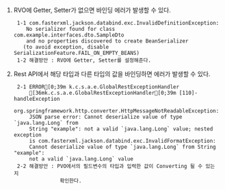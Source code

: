 1. RVO에 Getter, Setter가 없으면 바인딩 에러가 발생할 수 있다.

        1-1 com.fasterxml.jackson.databind.exc.InvalidDefinitionException: 
           No serializer found for class com.example.interfaces.dto.SampleDto 
           and no properties discovered to create BeanSerializer 
          (to avoid exception, disable SerializationFeature.FAIL_ON_EMPTY_BEANS)
        1-2 해결방안 : RVO에 Getter, Setter를 설정해준다.
2. Rest API에서 해당 타입과 다른 타입의 값을 바인딩하면 에러가 발생할 수 있다.

        2-1 ERROR[0;39m k.c.s.a.e.GlobalRestExceptionHandler  
            [36mk.c.s.a.e.GlobalRestExceptionHandler[0;39m [110]-  handleException  
            org.springframework.http.converter.HttpMessageNotReadableException: 
            JSON parse error: Cannot deserialize value of type `java.lang.Long` from 
            String "example": not a valid `java.lang.Long` value; nested exception 
            is com.fasterxml.jackson.databind.exc.InvalidFormatException: 
            Cannot deserialize value of type `java.lang.Long` from String "example": 
            not a valid `java.lang.Long` value
        2-2 해결방안 : PVO에서의 필드변수의 타입과 입력한 값이 Converting 될 수 있는지
                      확인한다.